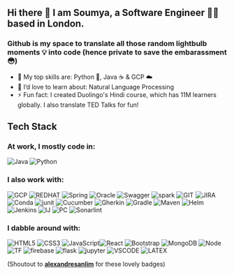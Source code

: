 ## Hi there 👋 I am Soumya, a Software Engineer 👩‍💻 based in London.

### Github is my space to translate all those random lightbulb moments 💡 into code (hence private to save the embarassment 😳)

- 🌟 My top skills are: Python 🐍, Java ☕ & GCP ☁️
- 🌱 I’d love to learn about: Natural Language Processing
- ⚡ Fun fact: I created Duolingo's Hindi course, which has 11M learners globally. I also translate TED Talks for fun!

## Tech Stack
 ### At work, I mostly code in: 
 ![Java](https://img.shields.io/badge/Java-ED8B00?style=for-the-badge&logo=openjdk&logoColor=white) ![Python](https://img.shields.io/badge/python-3670A0?style=for-the-badge&logo=python&logoColor=ffdd54)

 ### I also work with: 
 ![GCP](https://img.shields.io/badge/Google_Cloud-4285F4?style=for-the-badge&logo=google-cloud&logoColor=white) ![REDHAT](https://img.shields.io/badge/Red%20Hat-EE0000?style=for-the-badge&logo=redhat&logoColor=white) ![Spring](https://img.shields.io/badge/Spring-6DB33F?style=for-the-badge&logo=spring&logoColor=white) ![Oracle](https://img.shields.io/badge/Oracle-F80000?style=for-the-badge&logo=Oracle&logoColor=white) ![Swagger](https://img.shields.io/badge/Swagger-85EA2D?style=for-the-badge&logo=Swagger&logoColor=white) ![spark](https://img.shields.io/badge/Apache_Spark-FFFFFF?style=for-the-badge&logo=apachespark&logoColor=#E35A16) ![GIT](https://img.shields.io/badge/GIT-E44C30?style=for-the-badge&logo=git&logoColor=white) ![JIRA](https://camo.githubusercontent.com/ff34428aa0cac52a6e2270085526dac42becf14bff6d3e4182cc8e69d26f9aeb/68747470733a2f2f696d672e736869656c64732e696f2f62616467652f6a6972612d2532333041304646462e7376673f7374796c653d666f722d7468652d6261646765266c6f676f3d6a697261266c6f676f436f6c6f723d7768697465) ![Conda](https://img.shields.io/badge/conda-342B029.svg?&style=for-the-badge&logo=anaconda&logoColor=white) ![junit](https://img.shields.io/badge/Junit5-25A162?style=for-the-badge&logo=junit5&logoColor=white) ![Cucumber](https://img.shields.io/badge/Cucumber-43B02A?style=for-the-badge&logo=cucumber&logoColor=white) ![Gherkin]() ![Gradle](https://img.shields.io/badge/gradle-02303A?style=for-the-badge&logo=gradle&logoColor=white) ![Maven](https://img.shields.io/badge/apache_maven-C71A36?style=for-the-badge&logo=apachemaven&logoColor=white) ![Helm](https://img.shields.io/badge/Helm-0F1689?style=for-the-badge&logo=Helm&labelColor=0F1689) ![Jenkins](https://img.shields.io/badge/Jenkins-D24939?style=for-the-badge&logo=Jenkins&logoColor=white) ![IJ](https://img.shields.io/badge/IntelliJ_IDEA-000000.svg?style=for-the-badge&logo=intellij-idea&logoColor=white) ![PC](https://img.shields.io/badge/PyCharm-000000.svg?&style=for-the-badge&logo=PyCharm&logoColor=white) ![Sonarlint](https://img.shields.io/badge/SonarLint-CB2029?style=for-the-badge&logo=sonarlint&logoColor=white)
 
 ### I dabble around with:
 ![HTML5](https://img.shields.io/badge/html5-%23E34F26.svg?style=for-the-badge&logo=html5&logoColor=white) ![CSS3](https://img.shields.io/badge/css3-%231572B6.svg?style=for-the-badge&logo=css3&logoColor=white) ![JavaScript](https://img.shields.io/badge/javascript-%23323330.svg?style=for-the-badge&logo=javascript&logoColor=%23F7DF1E)![React](https://img.shields.io/badge/react-%2320232a.svg?style=for-the-badge&logo=react&logoColor=%2361DAFB) ![Bootstrap](https://img.shields.io/badge/Bootstrap-563D7C?style=for-the-badge&logo=bootstrap&logoColor=white) ![MongoDB](https://img.shields.io/badge/MongoDB-%234ea94b.svg?style=for-the-badge&logo=mongodb&logoColor=white) ![Node](https://img.shields.io/badge/Node%20js-339933?style=for-the-badge&logo=nodedotjs&logoColor=white) ![TF](https://img.shields.io/badge/Terraform-7B42BC?style=for-the-badge&logo=terraform&logoColor=white) ![firebase](https://img.shields.io/badge/firebase-ffca28?style=for-the-badge&logo=firebase&logoColor=black) ![flask](https://img.shields.io/badge/Flask-000000?style=for-the-badge&logo=flask&logoColor=white) ![jupyter](	https://img.shields.io/badge/Jupyter-F37626.svg?&style=for-the-badge&logo=Jupyter&logoColor=white) ![VSCODE](https://img.shields.io/badge/VSCode-0078D4?style=for-the-badge&logo=visual%20studio%20code&logoColor=white) ![LATEX](	https://img.shields.io/badge/LaTeX-47A141?style=for-the-badge&logo=LaTeX&logoColor=white)

 (Shoutout to [**alexandresanlim**](https://github.com/alexandresanlim/Badges4-README.md-Profile?tab=readme-ov-file#-workspace-spec-) for these lovely badges)

